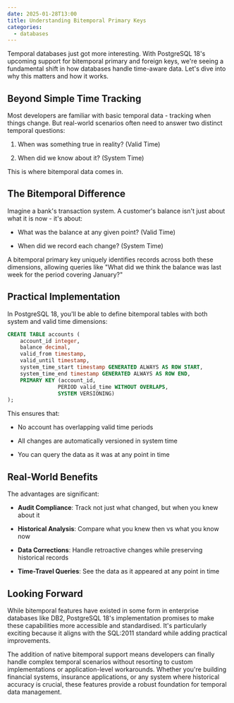 ```yaml
---
date: 2025-01-28T13:00
title: Understanding Bitemporal Primary Keys
categories:
  - databases
---
```

Temporal databases just got more interesting. With PostgreSQL 18's upcoming support for bitemporal primary and foreign keys, we're seeing a fundamental shift in how databases handle time-aware data. Let's dive into why this matters and how it works.

## Beyond Simple Time Tracking

Most developers are familiar with basic temporal data - tracking when things change. But real-world scenarios often need to answer two distinct temporal questions:

1.  When was something true in reality? (Valid Time)
    
2.  When did we know about it? (System Time)
    

This is where bitemporal data comes in.

## The Bitemporal Difference

Imagine a bank's transaction system. A customer's balance isn't just about what it is now - it's about:

*   What was the balance at any given point? (Valid Time)
    
*   When did we record each change? (System Time)
    

A bitemporal primary key uniquely identifies records across both these dimensions, allowing queries like "What did we think the balance was last week for the period covering January?"

## Practical Implementation

In PostgreSQL 18, you'll be able to define bitemporal tables with both system and valid time dimensions:

```sql
CREATE TABLE accounts (
    account_id integer,
    balance decimal,
    valid_from timestamp,
    valid_until timestamp,
    system_time_start timestamp GENERATED ALWAYS AS ROW START,
    system_time_end timestamp GENERATED ALWAYS AS ROW END,
    PRIMARY KEY (account_id,
                PERIOD valid_time WITHOUT OVERLAPS,
                SYSTEM VERSIONING)
);
```

This ensures that:

*   No account has overlapping valid time periods
    
*   All changes are automatically versioned in system time
    
*   You can query the data as it was at any point in time
    

## Real-World Benefits

The advantages are significant:

*   **Audit Compliance**: Track not just what changed, but when you knew about it
    
*   **Historical Analysis**: Compare what you knew then vs what you know now
    
*   **Data Corrections**: Handle retroactive changes while preserving historical records
    
*   **Time-Travel Queries**: See the data as it appeared at any point in time
    

## Looking Forward

While bitemporal features have existed in some form in enterprise databases like DB2, PostgreSQL 18's implementation promises to make these capabilities more accessible and standardised. It's particularly exciting because it aligns with the SQL:2011 standard while adding practical improvements.

The addition of native bitemporal support means developers can finally handle complex temporal scenarios without resorting to custom implementations or application-level workarounds. Whether you're building financial systems, insurance applications, or any system where historical accuracy is crucial, these features provide a robust foundation for temporal data management.